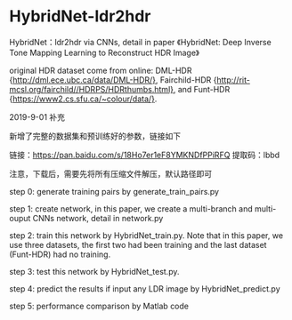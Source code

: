 # HybridNet-ldr2hdr
HybridNet：ldr2hdr via CNNs, detail in paper 《HybridNet: Deep Inverse Tone Mapping Learning to Reconstruct HDR Image》

original HDR dataset come from online: DML-HDR {http://dml.ece.ubc.ca/data/DML-HDR/}, Fairchild-HDR {http://rit-mcsl.org/fairchild//HDRPS/HDRthumbs.html}, and Funt-HDR {https://www2.cs.sfu.ca/~colour/data/}.

2019-9-01 
补充

新增了完整的数据集和预训练好的参数，链接如下

链接：https://pan.baidu.com/s/18Ho7er1eF8YMKNDfPPiRFQ 
提取码：lbbd 

注意，下载后，需要先将所有压缩文件解压，默认路径即可



step 0: generate training pairs by generate_train_pairs.py

step 1: create network, in this paper, we create a multi-branch and multi-ouput CNNs network, detail in network.py

step 2: train this network by HybridNet_train.py. Note that in this paper, we use three datasets, the first two had been training and the last dataset (Funt-HDR) had no training.

step 3: test this network by HybridNet_test.py.

step 4: predict the results if input any LDR image by HybridNet_predict.py

step 5: performance comparison by Matlab code


